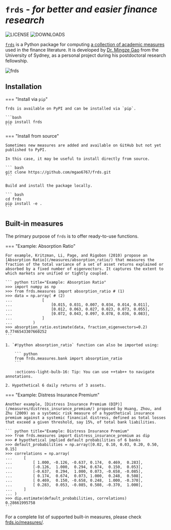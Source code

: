 # `frds` - *for better and easier finance research*

![LICENSE](https://img.shields.io/github/license/mgao6767/frds?color=blue) ![DOWNLOADS](https://img.shields.io/pypi/dm/frds?label=PyPI%20downloads)

[`frds`](https://github.com/mgao6767/frds/) is a Python package for computing [a collection of academic measures](/measures/) used in the finance literature. It is developed by [Dr. Mingze Gao](https://mingze-gao.com) from the University of Sydney, as a personal project during his postdoctoral research fellowship.

![frds](https://github.com/mgao6767/frds/raw/master/images/frds_logo.png)


## Installation

=== "Install via `pip`"

    frds is available on PyPI and can be installed via `pip`.

    ```bash
    pip install frds
    ```

=== "Install from source"

    Sometimes new measures are added and available on GitHub but not yet published to PyPI.

    In this case, it may be useful to install directly from source.

    ``` bash
    git clone https://github.com/mgao6767/frds.git
    ```

    Build and install the package locally.

    ``` bash
    cd frds
    pip install -e .
    ```

## Built-in measures

The primary purpose of `frds` is to offer ready-to-use functions.

=== "Example: Absorption Ratio"

    For example, Kritzman, Li, Page, and Rigobon (2010) propose an [Absorption Ratio](/measures/absorption_ratio/) that measures the fraction of the total variance of a set of asset returns explained or absorbed by a fixed number of eigenvectors. It captures the extent to which markets are unified or tightly coupled.

    ``` python title="Example: Absorption Ratio"
    >>> import numpy as np
    >>> from frds.measures import absorption_ratio # (1)
    >>> data = np.array( # (2)
    ...             [
    ...                 [0.015, 0.031, 0.007, 0.034, 0.014, 0.011],
    ...                 [0.012, 0.063, 0.027, 0.023, 0.073, 0.055],
    ...                 [0.072, 0.043, 0.097, 0.078, 0.036, 0.083],
    ...             ]
    ...         )
    >>> absorption_ratio.estimate(data, fraction_eigenvectors=0.2)
    0.7746543307660252
    ```

    1. `#!python absorption_ratio` function can also be imported using:
    
        ``` python
        from frds.measures.bank import absorption_ratio
        ```
        
        :octicons-light-bulb-16: Tip: You can use ++tab++ to navigate annotations.

    2. Hypothetical 6 daily returns of 3 assets.

=== "Example: Distress Insurance Premium"

    Another example, [Distress Insurance Premium (DIP)](/measures/distress_insurance_premium/) proposed by Huang, Zhou, and Zhu (2009) as a systemic risk measure of a hypothetical insurance premium against a systemic financial distress, defined as total losses that exceed a given threshold, say 15%, of total bank liabilities.

    ``` python title="Example: Distress Insurance Premium"
    >>> from frds.measures import distress_insurance_premium as dip
    >>> # hypothetical implied default probabilities of 6 banks
    >>> default_probabilities = np.array([0.02, 0.10, 0.03, 0.20, 0.50, 0.15] 
    >>> correlations = np.array(
    ...     [
    ...         [ 1.000, -0.126, -0.637, 0.174,  0.469,  0.283],
    ...         [-0.126,  1.000,  0.294, 0.674,  0.150,  0.053],
    ...         [-0.637,  0.294,  1.000, 0.073, -0.658, -0.085],
    ...         [ 0.174,  0.674,  0.073, 1.000,  0.248,  0.508],
    ...         [ 0.469,  0.150, -0.658, 0.248,  1.000, -0.370],
    ...         [ 0.283,  0.053, -0.085, 0.508, -0.370,  1.000],
    ...     ]
    ... )
    >>> dip.estimate(default_probabilities, correlations)       
    0.28661995758
    ```

For a complete list of supported built-in measures, please check [frds.io/measures/](/measures/).
